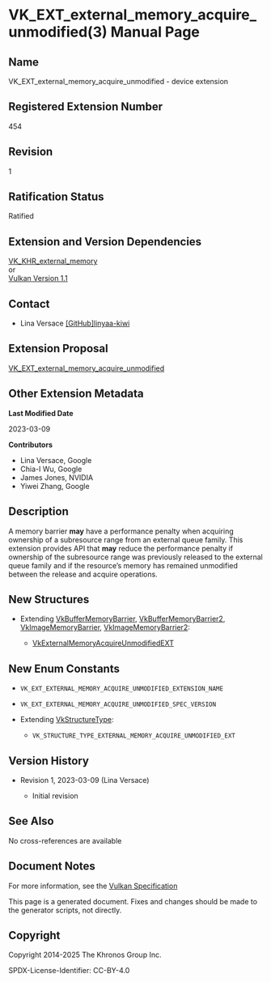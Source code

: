 # VK\_EXT\_external\_memory\_acquire\_unmodified(3) Manual Page

## Name

VK\_EXT\_external\_memory\_acquire\_unmodified - device extension



## [](#_registered_extension_number)Registered Extension Number

454

## [](#_revision)Revision

1

## [](#_ratification_status)Ratification Status

Ratified

## [](#_extension_and_version_dependencies)Extension and Version Dependencies

[VK\_KHR\_external\_memory](https://registry.khronos.org/vulkan/specs/latest/man/html/VK_KHR_external_memory.html)  
or  
[Vulkan Version 1.1](#versions-1.1)

## [](#_contact)Contact

- Lina Versace [\[GitHub\]linyaa-kiwi](https://github.com/KhronosGroup/Vulkan-Docs/issues/new?body=%5BVK_EXT_external_memory_acquire_unmodified%5D%20%40linyaa-kiwi%0A%2AHere%20describe%20the%20issue%20or%20question%20you%20have%20about%20the%20VK_EXT_external_memory_acquire_unmodified%20extension%2A)

## [](#_extension_proposal)Extension Proposal

[VK\_EXT\_external\_memory\_acquire\_unmodified](https://github.com/KhronosGroup/Vulkan-Docs/tree/main/proposals/VK_EXT_external_memory_acquire_unmodified.adoc)

## [](#_other_extension_metadata)Other Extension Metadata

**Last Modified Date**

2023-03-09

**Contributors**

- Lina Versace, Google
- Chia-I Wu, Google
- James Jones, NVIDIA
- Yiwei Zhang, Google

## [](#_description)Description

A memory barrier **may** have a performance penalty when acquiring ownership of a subresource range from an external queue family. This extension provides API that **may** reduce the performance penalty if ownership of the subresource range was previously released to the external queue family and if the resource’s memory has remained unmodified between the release and acquire operations.

## [](#_new_structures)New Structures

- Extending [VkBufferMemoryBarrier](https://registry.khronos.org/vulkan/specs/latest/man/html/VkBufferMemoryBarrier.html), [VkBufferMemoryBarrier2](https://registry.khronos.org/vulkan/specs/latest/man/html/VkBufferMemoryBarrier2.html), [VkImageMemoryBarrier](https://registry.khronos.org/vulkan/specs/latest/man/html/VkImageMemoryBarrier.html), [VkImageMemoryBarrier2](https://registry.khronos.org/vulkan/specs/latest/man/html/VkImageMemoryBarrier2.html):
  
  - [VkExternalMemoryAcquireUnmodifiedEXT](https://registry.khronos.org/vulkan/specs/latest/man/html/VkExternalMemoryAcquireUnmodifiedEXT.html)

## [](#_new_enum_constants)New Enum Constants

- `VK_EXT_EXTERNAL_MEMORY_ACQUIRE_UNMODIFIED_EXTENSION_NAME`
- `VK_EXT_EXTERNAL_MEMORY_ACQUIRE_UNMODIFIED_SPEC_VERSION`
- Extending [VkStructureType](https://registry.khronos.org/vulkan/specs/latest/man/html/VkStructureType.html):
  
  - `VK_STRUCTURE_TYPE_EXTERNAL_MEMORY_ACQUIRE_UNMODIFIED_EXT`

## [](#_version_history)Version History

- Revision 1, 2023-03-09 (Lina Versace)
  
  - Initial revision

## [](#_see_also)See Also

No cross-references are available

## [](#_document_notes)Document Notes

For more information, see the [Vulkan Specification](https://registry.khronos.org/vulkan/specs/latest/html/vkspec.html#VK_EXT_external_memory_acquire_unmodified)

This page is a generated document. Fixes and changes should be made to the generator scripts, not directly.

## [](#_copyright)Copyright

Copyright 2014-2025 The Khronos Group Inc.

SPDX-License-Identifier: CC-BY-4.0